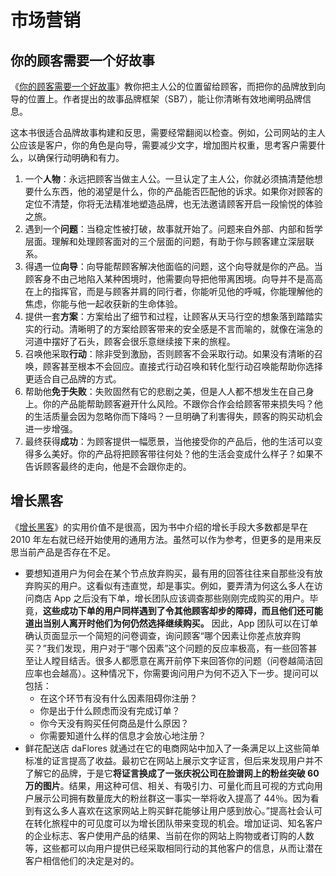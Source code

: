 # 市场营销

## 你的顾客需要一个好故事

《[你的顾客需要一个好故事](https://book.douban.com/subject/30242424/)》教你把主人公的位置留给顾客，而把你的品牌放到向导的位置上。作者提出的故事品牌框架（SB7），能让你清晰有效地阐明品牌信息。

这本书很适合品牌故事构建和反思，需要经常翻阅以检查。例如，公司网站的主人公应该是客户，你的角色是向导，需要减少文字，增加图片权重，思考客户需要什么，以确保行动明确和有力。

1. 一个**人物**：永远把顾客当做主人公。一旦认定了主人公，你就必须搞清楚他想要什么东西，他的渴望是什么，你的产品能否匹配他的诉求。如果你对顾客的定位不清楚，你将无法精准地塑造品牌，也无法邀请顾客开启一段愉悦的体验之旅。
2. 遇到一个**问题**：当稳定性被打破，故事就开始了。问题来自外部、内部和哲学层面。理解和处理顾客面对的三个层面的问题，有助于你与顾客建立深层联系。
3. 得遇一位**向导**：向导能帮顾客解决他面临的问题，这个向导就是你的产品。当顾客身不由己地陷入某种困境时，他需要向导把他带离困境。向导并不是高高在上的指挥官，而是与顾客并肩的同行者，你能听见他的呼喊，你能理解他的焦虑，你能与他一起收获新的生命体验。
4. 提供一套**方案**：方案给出了细节和过程，让顾客从天马行空的想象落到踏踏实实的行动。清晰明了的方案给顾客带来的安全感是不言而喻的，就像在湍急的河道中摆好了石头，顾客会很乐意继续接下来的旅程。
5. 召唤他采取**行动**：除非受到激励，否则顾客不会采取行动。如果没有清晰的召唤，顾客甚至根本不会回应。直接式行动召唤和转化型行动召唤能帮助你选择更适合自己品牌的方式。
6. 帮助他**免于失败**：失败固然有它的悲剧之美，但是人人都不想发生在自己身上。你的产品能帮助顾客避开什么风险。不跟你合作会给顾客带来损失吗？他的生活质量会因为忽略你而下降吗？一旦明确了利害得失，顾客的购买动机会进一步增强。
7. 最终获得**成功**：为顾客提供一幅愿景，当他接受你的产品后，他的生活可以变得多么美好。你的产品将把顾客带往何处？他的生活会变成什么样子？如果不告诉顾客最终的走向，他是不会跟你走的。

## 增长黑客

《[增长黑客](https://book.douban.com/subject/27593848/)》的实用价值不是很高，因为书中介绍的增长手段大多数都是早在 2010 年左右就已经开始使用的通用方法。虽然可以作为参考，但更多的是用来反思当前产品是否存在不足。

- 要想知道用户为何会在某个节点放弃购买，最有用的回答往往来自那些没有放弃购买的用户。这看似有违直觉，却是事实。例如，要弄清为何这么多人在访问商店 App 之后没有下单，增长团队应该调查那些刚刚完成购买的用户。毕竟，**这些成功下单的用户同样遇到了令其他顾客却步的障碍，而且他们还可能道出当别人离开时他们为何仍然选择继续购买。** 因此，App 团队可以在订单确认页面显示一个简短的问卷调查，询问顾客“哪个因素让你差点放弃购买？”我们发现，用户对于“哪个因素”这个问题的反应率极高，有一些回答甚至让人瞠目结舌。很多人都愿意在离开前停下来回答你的问题（问卷越简洁回应率也会越高）。这种情况下，你需要询问用户为何不迈入下一步。提问可以包括：
  - 在这个环节有没有什么因素阻碍你注册？
  - 你是出于什么顾虑而没有完成订单？
  - 你今天没有购买任何商品是什么原因？
  - 你需要知道什么样的信息才会放心地注册？
- 鲜花配送店 daFlores 就通过在它的电商网站中加入了一条满足以上这些简单标准的证言提高了收益。最初它在网站上展示文字证言，但后来发现用户并不了解它的品牌，于是它**将证言换成了一张庆祝公司在脸谱网上的粉丝突破 60 万的图片**。结果，用这种可信、相关、有吸引力、可量化而且可视的方式向用户展示公司拥有数量庞大的粉丝群这一事实一举将收入提高了 44％。因为看到有这么多人喜欢在这家网站上购买鲜花能够让用户感到放心。”提高社会认可在转化旅程中的可见度可以为增长团队带来变现的机会。增加证词、知名客户的企业标志、客户使用产品的结果、当前在你的网站上购物或者订购的人数等，这些都可以向用户提供已经采取相同行动的其他客户的信息，从而让潜在客户相信他们的决定是对的。
